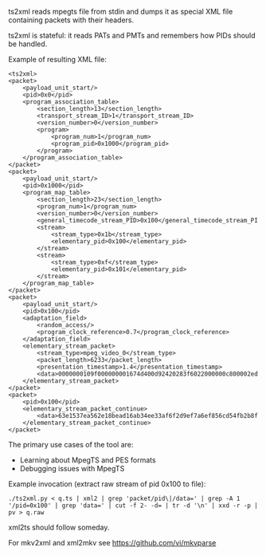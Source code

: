 ts2xml reads mpegts file from stdin and dumps it as special XML file containing packets with their headers.

ts2xml is stateful: it reads PATs and PMTs and remembers how PIDs should be handled.

Example of resulting XML file:

    <ts2xml>
    <packet>
        <payload_unit_start/>
        <pid>0x0</pid>
        <program_association_table>
            <section_length>13</section_length>
            <transport_stream_ID>1</transport_stream_ID>
            <version_number>0</version_number>
            <program>
                <program_num>1</program_num>
                <program_pid>0x1000</program_pid>
            </program>
        </program_association_table>
    </packet>
    <packet>
        <payload_unit_start/>
        <pid>0x1000</pid>
        <program_map_table>
            <section_length>23</section_length>
            <program_num>1</program_num>
            <version_number>0</version_number>
            <general_timecode_stream_PID>0x100</general_timecode_stream_PI
            <stream>
                <stream_type>0x1b</stream_type>
                <elementary_pid>0x100</elementary_pid>
            </stream>
            <stream>
                <stream_type>0xf</stream_type>
                <elementary_pid>0x101</elementary_pid>
            </stream>
        </program_map_table>
    </packet>
    <packet>
        <payload_unit_start/>
        <pid>0x100</pid>
        <adaptation_field>
            <random_access/>
            <program_clock_reference>0.7</program_clock_reference>
        </adaptation_field>
        <elementary_stream_packet>
            <stream_type>mpeg_video_0</stream_type>
            <packet_length>6233</packet_length>
            <presentation_timestamp>1.4</presentation_timestamp>
            <data>0000000109f000000001674d400d92420283f6022000000c800002ed
        </elementary_stream_packet>
    </packet>
    <packet>
        <pid>0x100</pid>
        <elementary_stream_packet_continue>
            <data>63e1537ea562e18bead16ab34ee33af6f2d9ef7a6ef856cd54fb2b8f
        </elementary_stream_packet_continue>
    </packet>


The primary use cases of the tool are:

* Learning about MpegTS and PES formats
* Debugging issues with MpegTS

Example invocation (extract raw stream of pid 0x100 to file):

    ./ts2xml.py < q.ts | xml2 | grep 'packet/pid\|/data=' | grep -A 1 '/pid=0x100' | grep 'data=' | cut -f 2- -d= | tr -d '\n' | xxd -r -p | pv > q.raw


xml2ts should follow someday.


For mkv2xml and xml2mkv see https://github.com/vi/mkvparse

